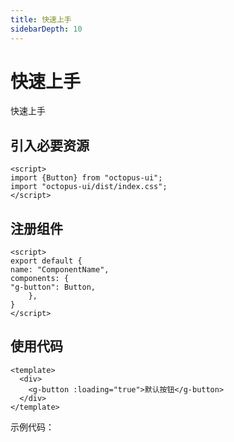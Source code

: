 ```yaml
---
title: 快速上手
sidebarDepth: 10
---
```


# 快速上手
快速上手
## 引入必要资源
``` vue
<script>
import {Button} from "octopus-ui";
import "octopus-ui/dist/index.css";
</script>
```
## 注册组件
``` vue
<script>  
export default {
name: "ComponentName",
components: {
"g-button": Button,
    },
}
</script>
```
## 使用代码

``` vue
<template>
  <div>
    <g-button :loading="true">默认按钮</g-button>
  </div>
</template>
```

示例代码：

<ClientOnly>
  <button-demos2></button-demos2>
</ClientOnly>
